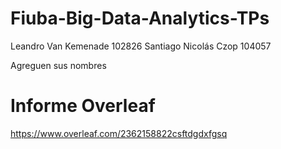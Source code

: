 # Fiuba-Big-Data-Analytics-TPs


Leandro Van Kemenade 102826
Santiago Nicolás Czop 104057

Agreguen sus nombres 

# Informe Overleaf

https://www.overleaf.com/2362158822csftdgdxfgsq
